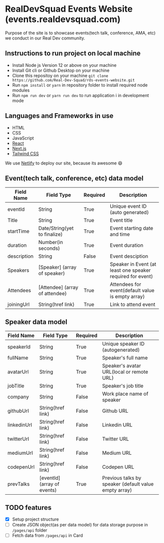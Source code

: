 # RealDevSquad Events Website (events.realdevsquad.com)

Purpose of the site is to showcase events(tech talk, conference, AMA, etc) we conduct in our Real Dev community. 


## Instructions to run project on local machine

* Install Node js Version 12 or above on your machine
* Install Git cli or Github Desktop on your machine
* Clone this repositoy on your machine
`git clone https://github.com/Real-Dev-Squad/rds-events-website.git`
* Run `npm install` or `yarn` in repository folder to install required node modules
* Run `npm run dev` or `yarn run dev` to run application i in development mode
## Languages and Frameworks in use
* HTML
* CSS
* JavaScript
* [React](https://reactjs.org/)
* [Next.js](https://nextjs.org/)
* [Tailwind CSS](https://tailwindcss.com/) 

We use [Netlify](https://www.netlify.com) to deploy our site, because its awesome 😄


## Event(tech talk, conference, etc) data model
| Field Name | Field Type | Required | Description|
| -----------|------------|----------|------------|
| eventId | String | True | Unique event ID (auto generated)
| Title | String| True | Event title |
| startTime| Date/String(yet to finalize) | True | Event starting date and time
| duration | Number(in seconds) | True | Event duration
| description | String | False | Event desciption
| Speakers | [Speaker] (array of speaker) | True | Speaker in Event (at least one speaker required for event)
|Attendees | [Attendee] (array of attendee) | True| Attendees for event(default value is empty array)
|joiningUrl| String(href link) | True | Link to attend event


## Speaker data model
| Field Name | Field Type | Required | Description|
| -----------|------------|----------|------------|
| speakerId | String | True | Unique speaker ID (autogenerated)
| fullName | String | True | Speaker's full name
| avatarUrl | String | True | Speaker's avatar URL(local or remote URL)
| jobTitle | String | True | Speaker's job title
| company | String | False | Work place name of speaker
| githubUrl | String(href link) | False | Github URL
| linkedinUrl | String(href link) | False | Linkedin URL
| twitterUrl | String(href link) | False | Twitter URL
| mediumUrl | String(href link) | False | Medium URL
| codepenUrl | String(href link) | False | Codepen URL
| prevTalks| [eventId](array of events) | True | Previous talks by speaker (default value empty array)

## TODO features
- [x] Setup project structure
- [ ] Create JSON object(as per data model) for data storage purpose in `/pages/api` folder
- [ ] Fetch data from `/pages/api` in Card   